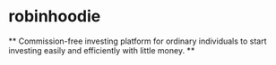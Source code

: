
# robinhoodie

** Commission-free investing platform for ordinary individuals to start investing easily and efficiently with little money. **



